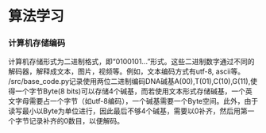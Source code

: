 # 算法学习
### 计算机存储编码
计算机存储形式为二进制格式，即“0100101...”形式。这些二进制数字通过不同的解码器，解释成文本，图片，视频等。例如，文本编码方式有utf-8, ascii等。
<br>
/src/base_code.py记录使用两位二进制编码DNA碱基A(00),T(01),C(10),G(11),使得一个字节Byte(8 bits)可以存储4个碱基，而若使用文本形式存储碱基，一个英文字母需要占一个字节（如utf-8编码），一个碱基需要一个Byte空间。此外，由于读写最小以Byte为单位进行，因此最后不够4个碱基，需要以0补齐，然后用第一个字节记录补齐的0数目，以便解码。

